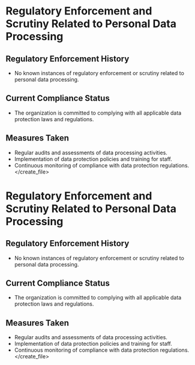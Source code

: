 # Regulatory Enforcement and Scrutiny Related to Personal Data Processing

## Regulatory Enforcement History
- No known instances of regulatory enforcement or scrutiny related to personal data processing.

## Current Compliance Status
- The organization is committed to complying with all applicable data protection laws and regulations.

## Measures Taken
- Regular audits and assessments of data processing activities.
- Implementation of data protection policies and training for staff.
- Continuous monitoring of compliance with data protection regulations.
</create_file>

# Regulatory Enforcement and Scrutiny Related to Personal Data Processing

## Regulatory Enforcement History
- No known instances of regulatory enforcement or scrutiny related to personal data processing.

## Current Compliance Status
- The organization is committed to complying with all applicable data protection laws and regulations.

## Measures Taken
- Regular audits and assessments of data processing activities.
- Implementation of data protection policies and training for staff.
- Continuous monitoring of compliance with data protection regulations.
</create_file>
